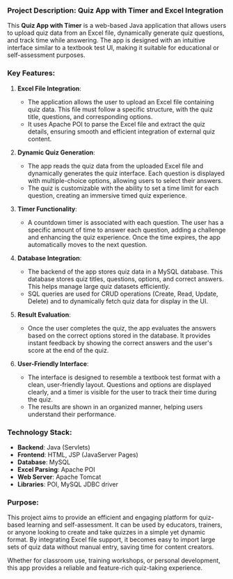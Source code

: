 ### Project Description: **Quiz App with Timer and Excel Integration**

This **Quiz App with Timer** is a web-based Java application that allows users to upload quiz data from an Excel file, dynamically generate quiz questions, and track time while answering. The app is designed with an intuitive interface similar to a textbook test UI, making it suitable for educational or self-assessment purposes.

### Key Features:
1. **Excel File Integration**: 
   - The application allows the user to upload an Excel file containing quiz data. This file must follow a specific structure, with the quiz title, questions, and corresponding options.
   - It uses Apache POI to parse the Excel file and extract the quiz details, ensuring smooth and efficient integration of external quiz content.

2. **Dynamic Quiz Generation**: 
   - The app reads the quiz data from the uploaded Excel file and dynamically generates the quiz interface. Each question is displayed with multiple-choice options, allowing users to select their answers.
   - The quiz is customizable with the ability to set a time limit for each question, creating an immersive timed quiz experience.

3. **Timer Functionality**: 
   - A countdown timer is associated with each question. The user has a specific amount of time to answer each question, adding a challenge and enhancing the quiz experience. Once the time expires, the app automatically moves to the next question.
   
4. **Database Integration**: 
   - The backend of the app stores quiz data in a MySQL database. This database stores quiz titles, questions, options, and correct answers. This helps manage large quiz datasets efficiently.
   - SQL queries are used for CRUD operations (Create, Read, Update, Delete) and to dynamically fetch quiz data for display in the UI.

5. **Result Evaluation**: 
   - Once the user completes the quiz, the app evaluates the answers based on the correct options stored in the database. It provides instant feedback by showing the correct answers and the user's score at the end of the quiz.

6. **User-Friendly Interface**: 
   - The interface is designed to resemble a textbook test format with a clean, user-friendly layout. Questions and options are displayed clearly, and a timer is visible for the user to track their time during the quiz.
   - The results are shown in an organized manner, helping users understand their performance.

### Technology Stack:
- **Backend**: Java (Servlets)
- **Frontend**: HTML, JSP (JavaServer Pages)
- **Database**: MySQL
- **Excel Parsing**: Apache POI
- **Web Server**: Apache Tomcat
- **Libraries**: POI, MySQL JDBC driver

### Purpose:
This project aims to provide an efficient and engaging platform for quiz-based learning and self-assessment. It can be used by educators, trainers, or anyone looking to create and take quizzes in a simple yet dynamic format. By integrating Excel file support, it becomes easy to import large sets of quiz data without manual entry, saving time for content creators.

Whether for classroom use, training workshops, or personal development, this app provides a reliable and feature-rich quiz-taking experience.
